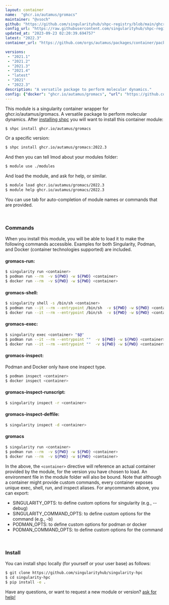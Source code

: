 ```yaml
---
layout: container
name:  "ghcr.io/autamus/gromacs"
maintainer: "@vsoch"
github: "https://github.com/singularityhub/shpc-registry/blob/main/ghcr.io/autamus/gromacs/container.yaml"
config_url: "https://raw.githubusercontent.com/singularityhub/shpc-registry/main/ghcr.io/autamus/gromacs/container.yaml"
updated_at: "2023-09-23 02:20:39.694757"
latest: "2022.3"
container_url: "https://github.com/orgs/autamus/packages/container/package/gromacs"

versions:
 - "2021.1"
 - "2021.2"
 - "2021.3"
 - "2021.4"
 - "latest"
 - "2021"
 - "2022.3"
description: "A versatile package to perform molecular dynamics."
config: {"docker": "ghcr.io/autamus/gromacs", "url": "https://github.com/orgs/autamus/packages/container/package/gromacs", "maintainer": "@vsoch", "description": "A versatile package to perform molecular dynamics.", "latest": {"2022.3": "sha256:7190f1342d57f53385ad8f35e7db8eac61de27bcd0af7a4e410e7cee442517db"}, "tags": {"2021.1": "sha256:e71e16926ff1ad6b52ea027c9c3523bf254bc0f00be23599f9c8637f8c69dee3", "2021.2": "sha256:38ddac3b17d74a520a46ce07d6fe5935eee9e742adbba0047adb00b93db90ced", "2021.3": "sha256:4596c320fb5d514d6f5b5d0203bd457944e38b5a055642d9bf40b7a262320229", "2021.4": "sha256:8588885dd5b1b7a2a77f42bd0e35909cc79c6aa7e7c686a38b1abc4bf8cc2e15", "latest": "sha256:7190f1342d57f53385ad8f35e7db8eac61de27bcd0af7a4e410e7cee442517db", "2021": "sha256:57de89d219419e05e2aa8ecab95d06c72855c811c95090db287e714287ba95c0", "2022.3": "sha256:7190f1342d57f53385ad8f35e7db8eac61de27bcd0af7a4e410e7cee442517db"}}
---
```


This module is a singularity container wrapper for ghcr.io/autamus/gromacs.
A versatile package to perform molecular dynamics.
After [installing shpc](#install) you will want to install this container module:


```bash
$ shpc install ghcr.io/autamus/gromacs
```

Or a specific version:

```bash
$ shpc install ghcr.io/autamus/gromacs:2022.3
```

And then you can tell lmod about your modules folder:

```bash
$ module use ./modules
```

And load the module, and ask for help, or similar.

```bash
$ module load ghcr.io/autamus/gromacs/2022.3
$ module help ghcr.io/autamus/gromacs/2022.3
```

You can use tab for auto-completion of module names or commands that are provided.

<br>

### Commands

When you install this module, you will be able to load it to make the following commands accessible.
Examples for both Singularity, Podman, and Docker (container technologies supported) are included.

#### gromacs-run:

```bash
$ singularity run <container>
$ podman run --rm  -v ${PWD} -w ${PWD} <container>
$ docker run --rm  -v ${PWD} -w ${PWD} <container>
```

#### gromacs-shell:

```bash
$ singularity shell -s /bin/sh <container>
$ podman run --it --rm --entrypoint /bin/sh  -v ${PWD} -w ${PWD} <container>
$ docker run --it --rm --entrypoint /bin/sh  -v ${PWD} -w ${PWD} <container>
```

#### gromacs-exec:

```bash
$ singularity exec <container> "$@"
$ podman run --it --rm --entrypoint ""  -v ${PWD} -w ${PWD} <container> "$@"
$ docker run --it --rm --entrypoint ""  -v ${PWD} -w ${PWD} <container> "$@"
```

#### gromacs-inspect:

Podman and Docker only have one inspect type.

```bash
$ podman inspect <container>
$ docker inspect <container>
```

#### gromacs-inspect-runscript:

```bash
$ singularity inspect -r <container>
```

#### gromacs-inspect-deffile:

```bash
$ singularity inspect -d <container>
```



#### gromacs

```bash
$ singularity run <container>
$ podman run --rm  -v ${PWD} -w ${PWD} <container>
$ docker run --rm  -v ${PWD} -w ${PWD} <container>
```


In the above, the `<container>` directive will reference an actual container provided
by the module, for the version you have chosen to load. An environment file in the
module folder will also be bound. Note that although a container
might provide custom commands, every container exposes unique exec, shell, run, and
inspect aliases. For anycommands above, you can export:

 - SINGULARITY_OPTS: to define custom options for singularity (e.g., --debug)
 - SINGULARITY_COMMAND_OPTS: to define custom options for the command (e.g., -b)
 - PODMAN_OPTS: to define custom options for podman or docker
 - PODMAN_COMMAND_OPTS: to define custom options for the command

<br>

### Install

You can install shpc locally (for yourself or your user base) as follows:

```bash
$ git clone https://github.com/singularityhub/singularity-hpc
$ cd singularity-hpc
$ pip install -e .
```

Have any questions, or want to request a new module or version? [ask for help!](https://github.com/singularityhub/singularity-hpc/issues)